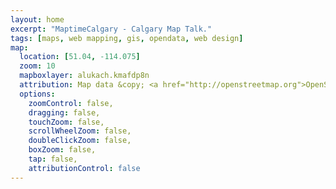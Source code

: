 ```yaml
---
layout: home
excerpt: "MaptimeCalgary - Calgary Map Talk."
tags: [maps, web mapping, gis, opendata, web design]
map:
  location: [51.04, -114.075]
  zoom: 10
  mapboxlayer: alukach.kmafdp8n
  attribution: Map data &copy; <a href="http://openstreetmap.org">OpenStreetMap</a> contributors, <a href="http://creativecommons.org/licenses/by-sa/2.0/">CC-BY-SA</a>, Imagery © <a href="http://mapbox.com">Mapbox</a>
  options:
    zoomControl: false,
    dragging: false,
    touchZoom: false,
    scrollWheelZoom: false,
    doubleClickZoom: false,
    boxZoom: false,
    tap: false,
    attributionControl: false
---
```

